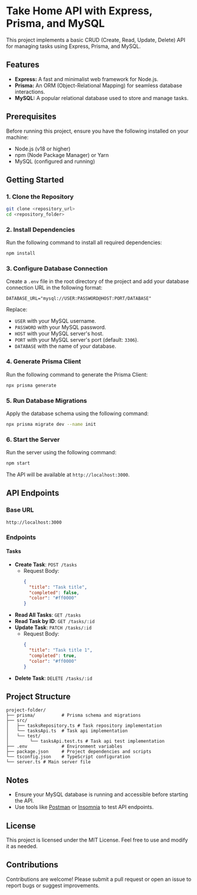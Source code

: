# Take Home API with Express, Prisma, and MySQL

This project implements a basic CRUD (Create, Read, Update, Delete) API for managing tasks using Express, Prisma, and MySQL.

## Features
- **Express:** A fast and minimalist web framework for Node.js.
- **Prisma:** An ORM (Object-Relational Mapping) for seamless database interactions.
- **MySQL:** A popular relational database used to store and manage tasks.

## Prerequisites
Before running this project, ensure you have the following installed on your machine:

- Node.js (v18 or higher)
- npm (Node Package Manager) or Yarn
- MySQL (configured and running)

## Getting Started

### 1. Clone the Repository
```bash
git clone <repository_url>
cd <repository_folder>
```

### 2. Install Dependencies
Run the following command to install all required dependencies:
```bash
npm install
```

### 3. Configure Database Connection
Create a `.env` file in the root directory of the project and add your database connection URL in the following format:

```env
DATABASE_URL="mysql://USER:PASSWORD@HOST:PORT/DATABASE"
```

Replace:
- `USER` with your MySQL username.
- `PASSWORD` with your MySQL password.
- `HOST` with your MySQL server's host.
- `PORT` with your MySQL server's port (default: `3306`).
- `DATABASE` with the name of your database.

### 4. Generate Prisma Client
Run the following command to generate the Prisma Client:
```bash
npx prisma generate
```

### 5. Run Database Migrations
Apply the database schema using the following command:
```bash
npx prisma migrate dev --name init
```

### 6. Start the Server
Run the server using the following command:
```bash
npm start
```
The API will be available at `http://localhost:3000`.

## API Endpoints

### Base URL
```
http://localhost:3000
```

### Endpoints
#### Tasks
- **Create Task**: `POST /tasks`
  - Request Body:
    ```json
    {
      "title": "Task title",
      "completed": false,
      "color": "#ff0000"
    }
    ```
- **Read All Tasks**: `GET /tasks`
- **Read Task by ID**: `GET /tasks/:id`
- **Update Task**: `PATCH /tasks/:id`
  - Request Body:
    ```json
    {
      "title": "Task title 1",
      "completed": true,
      "color": "#ff0000"
    }
    ```
- **Delete Task**: `DELETE /tasks/:id`

## Project Structure
```
project-folder/
├── prisma/          # Prisma schema and migrations
├── src/
│   ├── tasksRepository.ts # Task repository implementation
│   └── tasksApi.ts  # Task api implementation
│   └── test/  
│        └── tasksApi.test.ts # Task api test implementation
├── .env             # Environment variables
├── package.json     # Project dependencies and scripts
└── tsconfig.json    # TypeScript configuration
└── server.ts # Main server file
```

## Notes
- Ensure your MySQL database is running and accessible before starting the API.
- Use tools like [Postman](https://www.postman.com/) or [Insomnia](https://insomnia.rest/) to test API endpoints.

## License
This project is licensed under the MIT License. Feel free to use and modify it as needed.

## Contributions
Contributions are welcome! Please submit a pull request or open an issue to report bugs or suggest improvements.

